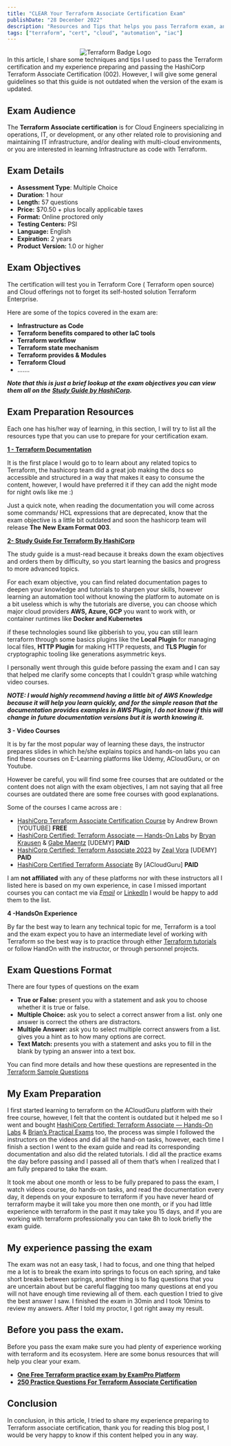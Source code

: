 ```yaml
---
title: "CLEAR Your Terraform Associate Certification Exam"
publishDate: "28 Decenber 2022"
description: "Resources and Tips that helps you pass Terraform exam, and help you obtain your certification"
tags: ["terraform", "cert", "cloud", "automation", "iac"]
---
```


<div align="center">
    <img  src="/terraform-cert.png" alt="Terraform Badge Logo" >
</div>
In this article, I share some techniques and tips I used to pass the Terraform certification and my experience preparing and passing the HashiCorp Terraform Associate Certification (002). However, I will give some general guidelines so that this guide is not outdated when the version of the exam is updated.

## Exam Audience

The **Terraform Associate certification** is for Cloud Engineers specializing in operations, IT, or development, or any other related role to provisioning and maintaining IT infrastructure, and/or dealing with multi-cloud environments, or you are interested in learning Infrastructure as code with Terraform.

## Exam Details

- **Assessment Type**: Multiple Choice
- **Duration**: 1 hour
- **Length:** 57 questions
- **Price:** $70.50 + plus locally applicable taxes
- **Format:** Online proctored only
- **Testing Centers:** PSI
- **Language:** English
- **Expiration:** 2 years
- **Product Version:** 1.0 or higher

## Exam Objectives

The certification will test you in Terraform Core ( Terraform open source) and Cloud offerings not to forget its self-hosted solution Terraform Enterprise.

Here are some of the topics covered in the exam are:

- **Infrastructure as Code**
- **Terraform benefits compared to other IaC tools**
- **Terraform workflow**
- **Terraform state mechanism**
- **Terraform provides & Modules**
- **Terraform Cloud**
- …….

**_Note that this is just a brief lookup at the exam objectives you can view them all on the_** [**_Study Guide by HashiCorp_**](https://developer.hashicorp.com/terraform/tutorials/certification/associate-study)**_._**

## Exam Preparation Resources

Each one has his/her way of learning, in this section, I will try to list all the resources type that you can use to prepare for your certification exam.

[**1 - Terraform Documentation**](https://developer.hashicorp.com/terraform/docs)

It is the first place I would go to to learn about any related topics to Terraform, the hashicorp team did a great job making the docs so accessible and structured in a way that makes it easy to consume the content, however, I would have preferred it if they can add the night mode for night owls like me :)

Just a quick note, when reading the documentation you will come across some commands/ HCL expressions that are deprecated, know that the exam objective is a little bit outdated and soon the hashicorp team will release **The** **New** **Exam Format 003**.

[**2- Study Guide For Terraform By HashiCorp**](https://developer.hashicorp.com/terraform/tutorials/certification/associate-study)

The study guide is a must-read because it breaks down the exam objectives and orders them by difficulty, so you start learning the basics and progress to more advanced topics.

For each exam objective, you can find related documentation pages to deepen your knowledge and tutorials to sharpen your skills, however learning an automation tool without knowing the platform to automate on is a bit useless which is why the tutorials are diverse, you can choose which major cloud providers **AWS, Azure, GCP** you want to work with, or container runtimes like **Docker and Kubernetes**

if these technologies sound like gibberish to you, you can still learn terraform through some basics plugins like the **Local Plugin** for managing local files, **HTTP Plugin** for making HTTP requests, and **TLS Plugin** for cryptographic tooling like generations asymmetric keys.

I personally went through this guide before passing the exam and I can say that helped me clarify some concepts that I couldn't grasp while watching video courses.

**_NOTE: I would highly recommend having a little bit of AWS Knowledge because it will help you learn quickly, and for the simple reason that the documentation provides examples in AWS Plugin, I do not know if this will change in future documentation versions but it is worth knowing it._**

**3 - Video Courses**

It is by far the most popular way of learning these days, the instructor prepares slides in which he/she explains topics and hands-on labs you can find these courses on E-Learning platforms like Udemy, ACloudGuru, or on Youtube.

However be careful, you will find some free courses that are outdated or the content does not align with the exam objectives, I am not saying that all free courses are outdated there are some free courses with good explanations.

Some of the courses I came across are :

- [HashiCorp Terraform Associate Certification Course](https://www.youtube.com/watch?v=V4waklkBC38) by Andrew Brown \[YOUTUBE\] **FREE**
- [HashiCorp Certified: Terraform Associate — Hands-On Labs](https://www.udemy.com/course/terraform-hands-on-labs/) by [Bryan Krausen](https://www.udemy.com/user/bryan-krausen/) & [Gabe Maentz](https://www.udemy.com/user/gabe-maentz-2/) \[UDEMY\] **PAID**
- [HashiCorp Certified: Terraform Associate 2023](https://www.udemy.com/course/terraform-beginner-to-advanced/) by [Zeal Vora](https://www.udemy.com/user/cybercorp/) \[UDEMY\] **PAID**
- [HashiCorp Certified Terraform Associate](https://acloudguru.com/course/hashicorp-certified-terraform-associate) By \[ACloudGuru\] **PAID**

I am **not affiliated** with any of these platforms nor with these instructors all I listed here is based on my own experience, in case I missed important courses you can contact me via _E_[_mail_](mailto:elwafi.courrier99@gmail.com) or [LinkedIn](https://www.linkedin.com/in/elwafi-elmehdi/) I would be happy to add them to the list.

**4 -HandsOn Experience**

By far the best way to learn any technical topic for me, Terraform is a tool and the exam expect you to have an intermediate level of working with Terraform so the best way is to practice through either [Terraform tutorials](https://developer.hashicorp.com/terraform/tutorials) or follow HandOn with the instructor, or through personnel projects.

## Exam Questions Format

There are four types of questions on the exam

- **True or False:** present you with a statement and ask you to choose whether it is true or false.
- **Multiple Choice:** ask you to select a correct answer from a list. only one answer is correct the others are distractors.
- **Multiple Answer:** ask you to select multiple correct answers from a list. gives you a hint as to how many options are correct.
- **Text Match:** presents you with a statement and asks you to fill in the blank by typing an answer into a text box.

You can find more details and how these questions are represented in the [Terraform Sample Questions](https://developer.hashicorp.com/terraform/tutorials/certification/associate-questions)

## My Exam Preparation

I first started learning to terraform on the ACloudGuru platform with their free course, however, I felt that the content is outdated but it helped me so I went and bought [HashiCorp Certified: Terraform Associate — Hands-On Labs](https://www.udemy.com/course/terraform-hands-on-labs/) & [Brian’s Practical Exams](https://www.udemy.com/course/terraform-associate-practice-exam/) too, the process was simple I followed the instructors on the videos and did all the hand-on tasks, however, each time I finish a section I went to the exam guide and read its corresponding documentation and also did the related tutorials. I did all the practice exams the day before passing and I passed all of them that’s when I realized that I am fully prepared to take the exam.

It took me about one month or less to be fully prepared to pass the exam, I watch videos course, do hands-on tasks, and read the documentation every day, it depends on your exposure to terraform if you have never heard of terraform maybe it will take you more then one month, or if you had little experience with terraform in the past it may take you 15 days, and if you are working with terraform professionally you can take 8h to look briefly the exam guide.

## My experience passing the exam

The exam was not an easy task, I had to focus, and one thing that helped me a lot is to break the exam into springs to focus on each spring, and take short breaks between springs, another thing is to flag questions that you are uncertain about but be careful flagging too many questions at end you will not have enough time reviewing all of them. each question I tried to give the best answer I saw. I finished the exam in 30min and I took 10mins to review my answers. After I told my proctor, I got right away my result.

## Before you pass the exam.

Before you pass the exam make sure you had plenty of experience working with terraform and its ecosystem. Here are some bonus resources that will help you clear your exam.

- [**One Free Terraform practice exam by ExamPro Platform**](http://exampro.co)
- [**250 Practice Questions For Terraform Associate Certification**](https://medium.com/bb-tutorials-and-thoughts/250-practice-questions-for-terraform-associate-certification-7a3ccebe6a1a)

## Conclusion

In conclusion, in this article, I tried to share my experience preparing to Terraform associate certification, thank you for reading this blog post, I would be very happy to know if this content helped you in any way.
